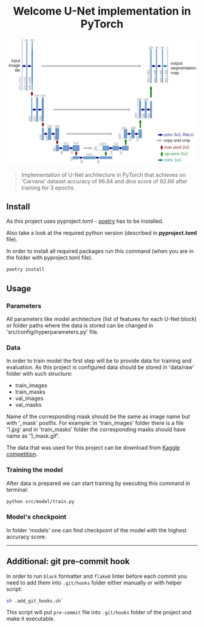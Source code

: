 <h1 align="center">Welcome U-Net implementation in PyTorch</h1>

<p align=center><img src="references/UNET_architecture.png"></p>

> Implementation of U-Net architecture in PyTorch that achieves on 'Carvana' dataset accuracy of 96.84 and dice score of 92.66 after training for 3 epochs.

## Install

As this project uses pyproject.toml - [poetry](https://python-poetry.org/docs/) has to be installed.

Also take a look at the required python version (described in **pyproject.toml** file).

In order to install all required packages run this command (when you are in the folder with pyproject.toml file).

```sh
poetry install
```

## Usage

### Parameters

All parameters like model architecture (list of features for each U-Net block) or folder paths where the data is stored can be changed in 'src/config/hyperparameters.py' file.

### Data

In order to train model the first step will be to provide data for training and evaluation. As this project is configured data should be stored in 'data/raw' folder with such structure:

- train_images
- train_masks
- val_images
- val_masks

Name of the corresponding mask should be the same as image name but with '_mask' postfix. For example: in 'train_images' folder there is a file '1.jpg' and in 'train_masks' folder the corresponding masks should have name as '1_mask.gif'.

The data that was used for this project can be download from [Kaggle competition](https://www.kaggle.com/competitions/carvana-image-masking-challenge/data).

### Training the model

After data is prepared we can start training by executing this command in terminal:

```sh
python src/model/train.py
```

### Model's checkpoint

In folder 'models' one can find checkpoint of the model with the highest accuracy score.

***

## Additional: git pre-commit hook

In order to run `black` formatter and `flake8` linter before each commit you need to add them into `.git/hooks` folder either manually or with helper script:

```bash
sh .add_git_hooks.sh`
```

This script will put `pre-commit` file into `.git/hooks` folder of the project and make it executable.
